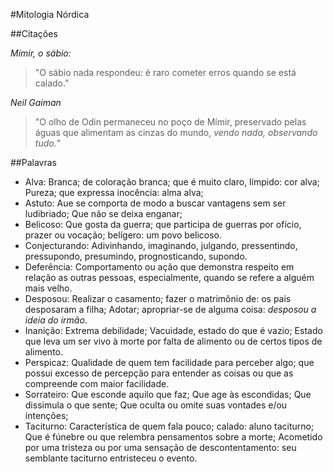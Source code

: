 #Mitologia Nórdica


##Citações

*Mimir, o sábio:*
> "O sábio nada respondeu: é raro cometer erros quando se está calado."

*Neil Gaiman*
> "O olho de Odin permaneceu no poço de Mímir, preservado pelas águas que alimentam as cinzas do mundo, _vendo nada, observando tudo._"


##Palavras

- Alva: Branca; de coloração branca; que é muito claro, límpido: cor alva; Pureza; que expressa inocência: alma alva;
- Astuto: Aue se comporta de modo a buscar vantagens sem ser ludibriado; Que não se deixa enganar;
- Belicoso: Que gosta da guerra; que participa de guerras por ofício, prazer ou vocação; belígero: um povo belicoso.
- Conjecturando: Adivinhando, imaginando, julgando, pressentindo, pressupondo, presumindo, prognosticando, supondo.
- Deferência: Comportamento ou ação que demonstra respeito em relação as outras pessoas, especialmente, quando se refere a alguém mais velho. 
- Desposou: Realizar o casamento; fazer o matrimônio de: os pais desposaram a filha; Adotar; apropriar-se de alguma coisa: _desposou a ideia do irmão_.
- Inanição: Extrema debilidade; Vacuidade, estado do que é vazio; Estado que leva um ser vivo à morte por falta de alimento ou de certos tipos de alimento.
- Perspicaz: Qualidade de quem tem facilidade para perceber algo; que possui excesso de percepção para entender as coisas ou que as compreende com maior facilidade.
- Sorrateiro: Que esconde aquilo que faz; Que age às escondidas; Que dissimula o que sente; Que oculta ou omite suas vontades e/ou intenções;
- Taciturno: Característica de quem fala pouco; calado: aluno taciturno; Que é fúnebre ou que relembra pensamentos sobre a morte; Acometido por uma tristeza ou por uma sensação de descontentamento: seu semblante taciturno entristeceu o evento.
